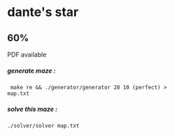 # dante's star
## 60%
PDF available
##### generate maze :
<code> make re && ./generator/generator 20 10 (perfect) > map.txt </code>
##### solve this maze :
    ./solver/solver map.txt
